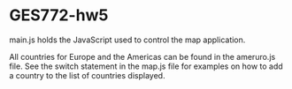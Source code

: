 # GES772-hw5
main.js holds the JavaScript used to control the map application.  

All countries for Europe and the Americas can be found in the ameruro.js file. See the switch statement in the map.js file for examples on how to add a country to the list of countries displayed.

